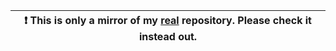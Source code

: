 | ❗ <b>This is only a mirror of my [real](https://gitlab.com/avolgha/data/) repository. Please check it instead out.</b> |
|---|
